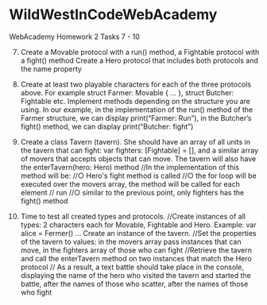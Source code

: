 # WildWestInCodeWebAcademy

WebAcademy Homework 2 
Tasks 7 - 10 

7. Create a Movable protocol with a run() method, a Fightable protocol with a fight() method
Create a Hero protocol that includes both protocols and the name property

8. Create at least two playable characters for each of the three protocols above. For example struct Farmer: Movable { ... }, struct Butcher: Fightable etc. Implement methods depending on the structure you are using. In our example, in the implementation of the run() method of the Farmer structure, we can display print(“Farmer: Run”), in the Butcher’s fight() method, we can display print(“Butcher: fight”)

9. Create a class Tavern (tavern). She should have an array of all units in the tavern that can fight: var fighters: [Fightable] = [], and a similar array of movers that accepts objects that can move. The tavern will also have the enterTavern(hero: Hero) method
//In the implementation of this method will be:
//○ Hero's fight method is called
//○ the for loop will be executed over the movers array, the method will be called for each element
// run
//○ similar to the previous point, only fighters has the fight() method

10. Time to test all created types and protocols.
//Create instances of all types: 2 characters each for Movable, Fightable and Hero. Example: var alice = Fermer() ... Create an instance of the tavern.
//Set the properties of the tavern to values: in the movers array pass instances that can move, in the fighters array of those who can fight
//Retrieve the tavern and call the enterTavern method on two instances that match the Hero protocol
// As a result, a text battle should take place in the console, displaying the name of the hero who visited the tavern and started the battle, after the names of those who scatter, after the names of those who fight
